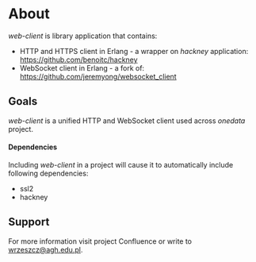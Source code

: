 About
=====
*web-client* is library application that contains:

* HTTP and HTTPS client in Erlang - 
    a wrapper on *hackney* application: https://github.com/benoitc/hackney
* WebSocket client in Erlang - 
    a fork of: https://github.com/jeremyong/websocket_client


Goals
-----
*web-client* is a unified HTTP and WebSocket client used across *onedata* project.


#### Dependencies
Including *web-client* in a project will cause it to automatically include following dependencies:

* ssl2
* hackney


Support
-----
For more information visit project Confluence or write to wrzeszcz@agh.edu.pl.